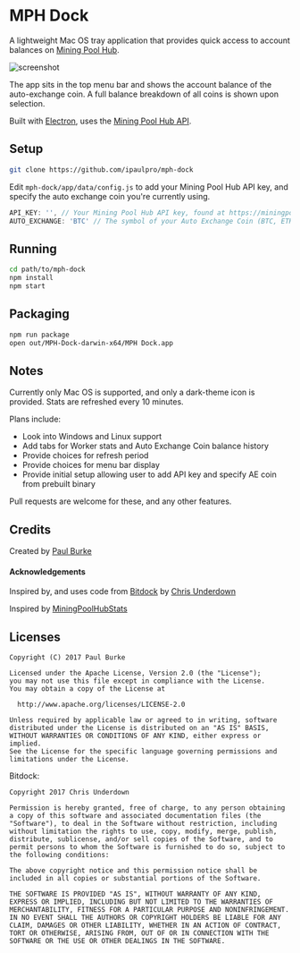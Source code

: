# MPH Dock

A lightweight Mac OS tray application that provides quick access to account balances on [Mining Pool Hub](https://miningpoolhub.com).

![screenshot](https://i.imgur.com/yQmDxZd.jpg)

The app sits in the top menu bar and shows the account balance of the auto-exchange coin. A full balance breakdown of all coins is shown upon selection.

Built with [Electron](http://electron.atom.io), uses the [Mining Pool Hub API](https://github.com/miningpoolhub/php-mpos/wiki/API-Reference).

## Setup

```sh
git clone https://github.com/ipaulpro/mph-dock
```


Edit `mph-dock/app/data/config.js` to add your Mining Pool Hub API key, and specify the auto exchange coin you're currently using.

```javascript 1.6
API_KEY: '', // Your Mining Pool Hub API key, found at https://miningpoolhub.com/?page=account&action=edit
AUTO_EXCHANGE: 'BTC' // The symbol of your Auto Exchange Coin (BTC, ETH, LTC, etc.)
```

## Running

```sh
cd path/to/mph-dock
npm install
npm start
```

## Packaging

```sh
npm run package
open out/MPH-Dock-darwin-x64/MPH Dock.app
```

## Notes

Currently only Mac OS is supported, and only a dark-theme icon is provided. Stats are refreshed every 10 minutes.

Plans include: 
- Look into Windows and Linux support
- Add tabs for Worker stats and Auto Exchange Coin balance history
- Provide choices for refresh period
- Provide choices for menu bar display
- Provide initial setup allowing user to add API key and specify AE coin from prebuilt binary

Pull requests are welcome for these, and any other features.

## Credits

Created by [Paul Burke](https://github.com/ipaulpro)

#### Acknowledgements

Inspired by, and uses code from [Bitdock](https://github.com/chrisunderdown/bitdock) by [Chris Underdown](http://twitter.com/chrisunderdown)

Inspired by [MiningPoolHubStats](https://github.com/jimok82/MiningPoolHubStats)

## Licenses

    Copyright (C) 2017 Paul Burke
    
    Licensed under the Apache License, Version 2.0 (the "License");
    you may not use this file except in compliance with the License.
    You may obtain a copy of the License at
    
      http://www.apache.org/licenses/LICENSE-2.0
    
    Unless required by applicable law or agreed to in writing, software
    distributed under the License is distributed on an "AS IS" BASIS,
    WITHOUT WARRANTIES OR CONDITIONS OF ANY KIND, either express or implied.
    See the License for the specific language governing permissions and
    limitations under the License.
    
Bitdock:

```
Copyright 2017 Chris Underdown

Permission is hereby granted, free of charge, to any person obtaining a copy of this software and associated documentation files (the "Software"), to deal in the Software without restriction, including without limitation the rights to use, copy, modify, merge, publish, distribute, sublicense, and/or sell copies of the Software, and to permit persons to whom the Software is furnished to do so, subject to the following conditions:

The above copyright notice and this permission notice shall be included in all copies or substantial portions of the Software.

THE SOFTWARE IS PROVIDED "AS IS", WITHOUT WARRANTY OF ANY KIND, EXPRESS OR IMPLIED, INCLUDING BUT NOT LIMITED TO THE WARRANTIES OF MERCHANTABILITY, FITNESS FOR A PARTICULAR PURPOSE AND NONINFRINGEMENT. IN NO EVENT SHALL THE AUTHORS OR COPYRIGHT HOLDERS BE LIABLE FOR ANY CLAIM, DAMAGES OR OTHER LIABILITY, WHETHER IN AN ACTION OF CONTRACT, TORT OR OTHERWISE, ARISING FROM, OUT OF OR IN CONNECTION WITH THE SOFTWARE OR THE USE OR OTHER DEALINGS IN THE SOFTWARE.
```